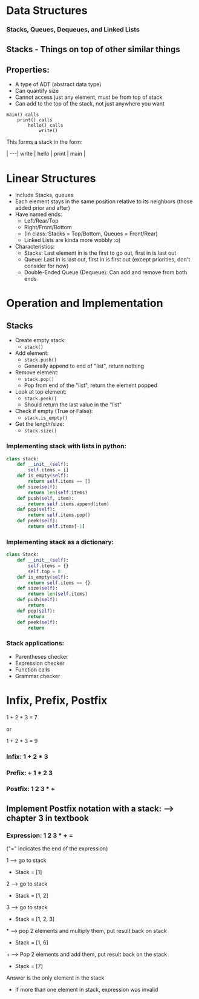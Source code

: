 # Data Structures

### Stacks, Queues, Dequeues, and Linked Lists

## Stacks - Things on top of other similar things

## Properties:

- A type of ADT (abstract data type)
- Can quantify size
- Cannot access just any element, must be from top of stack
- Can add to the top of the stack, not just anywhere you want

``` 
main() calls
    print() calls
        hello() calls
            write()
```
This forms a stack in the form:

|
---|
write |
hello |
print |
main |

# Linear Structures

- Include Stacks, queues
- Each element stays in the same position relative to its neighbors (those added prior and after)
- Have named ends:
    - Left/Rear/Top
    - Right/Front/Bottom
    - (In class: Stacks = Top/Bottom, Queues = Front/Rear)
    - Linked Lists are kinda more wobbly :o)
- Characteristics:
    - Stacks: Last element in is the first to go out, first in is last out
    - Queue: Last in is last out, first in is first out (except priorities, don't consider for now)
    - Double-Ended Queue (Dequeue): Can add and remove from both ends

# Operation and Implementation

## Stacks
- Create empty stack:
    - ```stack()```
- Add element: 
    - ```stack.push()```
    - Generally append to end of "list", return nothing
- Remove element: 
    - ```stack.pop()``` 
    - Pop from end of the "list", return the element popped
- Look at top element: 
    - ```stack.peek()``` 
    - Should return the last value in the "list"
- Check if empty (True or False): 
    - ```stack.is_empty()```
- Get the length/size: 
    - ```stack.size()```

### Implementing stack with lists in python:
```Python
class stack:
    def __init__(self):
        self.items = []
    def is_empty(self):
        return self.items == []
    def size(self):
        return len(self.items)
    def push(self, item):
        return self.items.append(item)
    def pop(self):
        return self.items.pop()
    def peek(self):
        return self.items[-1]
```

### Implementing stack as a dictionary:

```Python
class Stack:
    def __init__(self):
        self.items = {}
        self.top = 0
    def is_empty(self):
        return self.items == {}
    def size(self):
        return len(self.items)
    def push(self):
        return 
    def pop(self):
        return 
    def peek(self):
        return 
```

### Stack applications:
- Parentheses checker
- Expression checker
- Function calls
- Grammar checker

# Infix, Prefix, Postfix

1 + 2 * 3 = 7

or 

1 + 2 * 3 = 9

### Infix: 1 + 2 * 3

### Prefix: + 1 * 2 3

### Postfix: 1 2 3 * + 

## Implement Postfix notation with a stack: --> chapter 3 in textbook

### Expression: 1 2 3 * + =
("=" indicates the end of the expression)

1 --> go to stack
- Stack = [1]

2 --> go to stack
- Stack = [1, 2]

3 --> go to stack
- Stack = [1, 2, 3]

\* --> pop 2 elements and multiply them, put result back on stack
- Stack = [1, 6]

\+ --> Pop 2 elements and add them, put result back on the stack
- Stack = [7]

Answer is the only element in the stack
- If more than one element in stack, expression was invalid